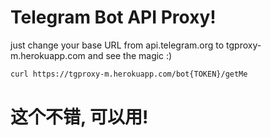 # Telegram Bot API Proxy!

just change your base URL from api.telegram.org to tgproxy-m.herokuapp.com and see the magic :)

```bash
curl https://tgproxy-m.herokuapp.com/bot{TOKEN}/getMe
```

# 这个不错, 可以用!

